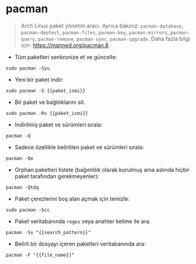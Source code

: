 # pacman

> Arch Linux paket yönetim aracı.
> Ayrıca bakınız: `pacman-database`, `pacman-deptest`, `pacman-files`, `pacman-key`, `pacman-mirrors`, `pacman-query`, `pacman-remove`, `pacman-sync`, `pacman-upgrade`.
> Daha fazla bilgi için: <https://manned.org/pacman.8>.

- Tüm paketleri senkronize et ve güncelle:

`sudo pacman -Syu`

- Yeni bir paket indir:

`sudo pacman -S {{paket_ismi}}`

- Bir paket ve bağlılıklarını sil:

`sudo pacman -Rs {{paket_ismi}}`

- İndirilmiş paket ve sürümleri sırala:

`pacman -Q`

- Sadece özellikle belirtilen paket ve sürümleri sırala:

`pacman -Qe`

- Orphan paketleri listele (bağımlılık olarak kurulmuş ama aslında hiçbir paket tarafından gerekmeyenler):

`pacman -Qtdq`

- Paket çerezlerini boş alan açmak için temizle:

`sudo pacman -Scc`

- Paket veritabanında `regex` veya anahter kelime ile ara:

`pacman -Ss "{{search_pattern}}"`

- Belirli bir dosyayı içeren paketleri veritabanında ara:

`pacman -F "{{file_name}}"`
